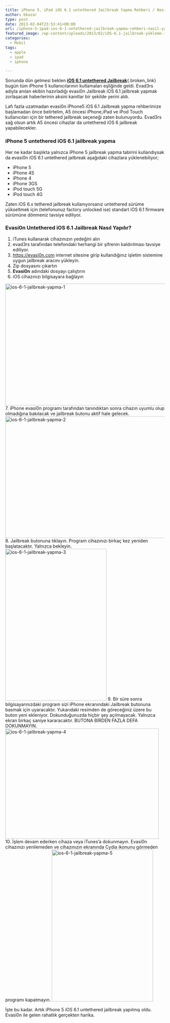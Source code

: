 ```yaml
---
title: iPhone 5, iPad iOS 6.1 untethered Jailbreak Yapma Rehberi / Nasıl Yapılır?
author: bkazar
type: post
date: 2013-02-04T23:53:41+00:00
url: /iphone-5-ipad-ios-6-1-untethered-jailbreak-yapma-rehberi-nasil-yapilir/
featured_image: /wp-content/uploads/2013/02/iOS-6.1-jailbreak-yükleme-100x100.jpg
categories:
  - Mobil
tags:
  - apple
  - ipad
  - iphone

---
```

Sonunda dün gelmesi beklen [**iOS 6.1 untethered Jailbreak**][1]{.broken_link} bugün tüm iPhone 5 kullanıcılarının kutlamaları eşliğinde geldi. Evad3rs adıyla anılan ekibin hazırladığı evasi0n Jailbreak iOS 6.1 jailbreak yapmak zorlaşacak haberlerinin aksini kanıtlar bir şekilde yerini aldı.

Lafı fazla uzatmadan evasi0n iPhone5 iOS 6.1 Jailbreak yapma rehberimize başlamadan önce belirtelim, A5 öncesi iPhone,iPad ve iPod Touch kullanıcıları için bir tethered jailbreak seçeneği zaten bulunuyordu. Evad3rs sağ olsun artık A5 öncesi cihazlar da untethered iOS 6 jailbreak yapabilecekler.

### iPhone 5 untethered iOS 6.1 jailbreak yapma

Her ne kadar başlıkta yalnızca iPhone 5 jailbreak yapma tabirini kullandıysak da evasi0n iOS 6.1 untethered jailbreak aşağıdaki cihazlara yüklenebiliyor;

  * iPhone 5
  * iPhone 4S
  * iPhone 4
  * iPhone 3GS
  * iPod touch 5G
  * iPod touch 4G

Zaten iOS 6.x tethered jailbreak kullanıyorsanız untethered sürüme yükseltmek için (telefonunuz factory unlocked ise) standart iOS 6.1 firmware sürümüne dönmeniz tavsiye ediliyor.

### Evasi0n Untethered iOS 6.1 Jailbreak Nasıl Yapılır?

  1. iTunes kullanarak cihazınızın yedeğini alın
  2. evad3rs tarafından telefondaki herhangi bir şifrenin kaldırılması tavsiye ediliyor.
  3. https://evasi0n.com internet sitesine girip kullandığınız işletim sistemine uygun jailbreak aracını yükleyin.
  4. Zip dosyasını çıkartın
  5. **Evasi0n** adındaki dosyayı çalıştırın
  6. iOS cihazınızı bilgisayara bağlayın  
<img alt="ios-6-1-jailbreak-yapma-1" src="https://www.murekkep.org/wp-content/uploads/2013/02/ios-6-1-jailbreak-yapma-1.jpg" width="524" height="385" /> 
  7. iPhone evasi0n programı tarafından tanındıktan sonra cihazın uyumlu olup olmadığına bakılacak ve jailbreak butonu aktif hale gelecek.  
<img alt="ios-6-1-jailbreak-yapma-2" src="https://www.murekkep.org/wp-content/uploads/2013/02/ios-6-1-jailbreak-yapma-2.jpg" width="524" height="385" /> 
  8. Jailbreak butonuna tıklayın. Program cihazınızı birkaç kez yeniden başlatacaktır. Yalnızca bekleyin.  
<img alt="ios-6-1-jailbreak-yapma-3" src="https://www.murekkep.org/wp-content/uploads/2013/02/ios-6-1-jailbreak-yapma-3.jpg" width="320" height="480" /> 
  9. Bir süre sonra bilgisayarınızdaki program sizi iPhone ekranındaki Jailbreak butonuna basmak için uyaracaktır. Yukarıdaki resimden de göreceğiniz üzere bu buton yeni ekleniyor. Dokunduğunuzda hiçbir şey açılmayacak. Yalnızca ekran birkaç saniye kararacaktır. BUTONA BİRDEN FAZLA DEFA DOKUNMAYIN.  
<img alt="ios-6-1-jailbreak-yapma-4" src="https://www.murekkep.org/wp-content/uploads/2013/02/ios-6-1-jailbreak-yapma-4.jpg" width="485" height="349" /> 
 10. İşlem devam ederken cihaza veya iTunes’a dokunmayın. Evasi0n cihazınızı yenilemeden ve cihazınızın ekranında Cydia ikonunu görmeden programı kapatmayın.

<img alt="ios-6-1-jailbreak-yapma-5" src="https://www.murekkep.org/wp-content/uploads/2013/02/ios-6-1-jailbreak-yapma-5.jpg" width="320" height="480" /> 

İşte bu kadar. Artık iPhone 5 iOS 6.1 untethered jailbreak yapılmış oldu. Evasi0n ile gelen rahatlık gerçekten harika.

 [1]: https://www.murekkep.org/evasi0n-untethered-ios-6-1-jailbreak-cikiyor-11501